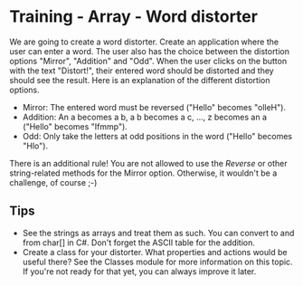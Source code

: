 # Training - Array - Word distorter

We are going to create a word distorter. Create an application where the user can enter a word. The user also has the choice between the distortion options "Mirror", "Addition" and "Odd". When the user clicks on the button with the text "Distort!", their entered word should be distorted and they should see the result. Here is an explanation of the different distortion options.

- Mirror: The entered word must be reversed ("Hello" becomes "olleH").
- Addition: An a becomes a b, a b becomes a c, ..., z becomes an a ("Hello" becomes "Ifmmp").
- Odd: Only take the letters at odd positions in the word ("Hello" becomes "Hlo").

There is an additional rule! You are not allowed to use the _Reverse_ or other string-related methods for the Mirror option. Otherwise, it wouldn't be a challenge, of course ;-)

## Tips
- See the strings as arrays and treat them as such. You can convert to and from char\[\] in C#. Don't forget the ASCII table for the addition.
- Create a class for your distorter. What properties and actions would be useful there? See the Classes module for more information on this topic. If you're not ready for that yet, you can always improve it later.